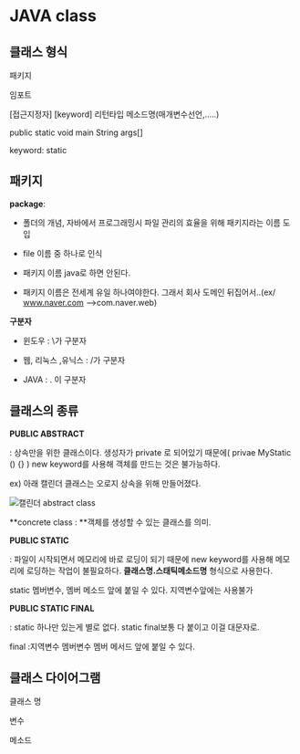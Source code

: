 # JAVA class

## 클래스 형식

패키지

임포트

[접근지정자] [keyword] 리턴타입 메소드명(매개변수선언,.....)

public 			static			void		main		String args[] 

keyword: static



## 패키지

**package**: 

- 폴더의 개념, 자바에서 프로그래밍시 파일 관리의 효율을 위해 패키지라는 이름 도입

- file 이름 중 하나로 인식

- 패키지 이름 java로 하면 안된다.
- 패키지 이름은 전세계 유일 하나여야한다. 그래서 회사 도메인 뒤집어서..(ex/ www.naver.com -->com.naver.web)



**구분자** 

- 윈도우 : \가 구분자

- 웹, 리눅스 ,유닉스 : /가 구분자

- JAVA : . 이 구분자



## 클래스의 종류

**PUBLIC ABSTRACT** 

: 상속만을 위한 클래스이다. 생성자가 private 로 되어있기 때문에( privae MyStatic () {} ) new keyword를 사용해 객체를 만드는 것은 불가능하다.  

ex) 아래 캘린더 클래스는 오로지 상속을 위해 만들어졌다.

![캘린더 abstract class](https://user-images.githubusercontent.com/37058233/93461349-9c4fcf80-f91f-11ea-8cc4-a31bf7732175.PNG)



**concrete class : **객체를 생성할 수 있는 클래스를 의미.



**PUBLIC STATIC**

: 파일이 시작되면서 메모리에 바로 로딩이 되기 때문에 new keyword를 사용해 메모리에 로딩하는 작업이 불필요하다. **클래스명.스태틱메소드명** 형식으로 사용한다.

static 멤버변수, 멤버 메소드 앞에 붙일 수 있다. 지역변수앞에는 사용불가



**PUBLIC STATIC FINAL**

: static 하나만 있는게 별로 없다. static final보통 다 붙이고 이걸 대문자로.

final :지역변수 멤버변수 멤버 메서드 앞에 붙일 수 있다. 



## 클래스 다이어그램

클래스 명

변수

메소드

